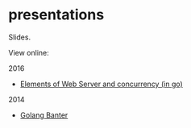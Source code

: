 # presentations
Slides.

View online:

2016

- [Elements of Web Server and concurrency (in go)](http://talks.godoc.org/github.com/Deleplace/presentations/2016/elements-of-web-server-in-go.slide)

2014

- [Golang Banter](https://github.com/Deleplace/presentations/blob/master/2014/golang-banter.pdf)
